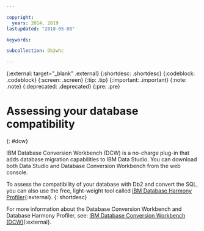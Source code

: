 ```yaml
---

copyright:
  years: 2014, 2019
lastupdated: "2018-05-08"

keywords:

subcollection: Db2whc

---
```


<!-- Attribute definitions --> 
{:external: target="_blank" .external}
{:shortdesc: .shortdesc}
{:codeblock: .codeblock}
{:screen: .screen}
{:tip: .tip}
{:important: .important}
{:note: .note}
{:deprecated: .deprecated}
{:pre: .pre}

# Assessing your database compatibility
{: #dcw}

IBM Database Conversion Workbench (DCW) is a no-charge plug-in that adds database migration capabilities to IBM Data Studio. You can download both Data Studio and Database Conversion Workbench from the web console.

To assess the compatibility of your database with Db2 and convert the SQL, you can also use the free, light-weight tool called [IBM Database Harmony Profiler](https://www.ibm.com/developerworks/community/blogs/05901c97-75b2-47a1-9c32-25f748855913/entry/Introducing_DCW_Lite?lang=en){:external}.
{: shortdesc}

For more information about the Database Conversion Workbench and Database Harmony Profiler, see: [IBM Database Conversion Workbench (DCW)](https://www.ibm.com/support/knowledgecenter/en/SS6NHC/com.ibm.swg.im.dashdb.apdv.porting.doc/doc/c_compat_dcw.html){:external}.